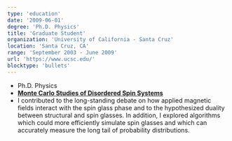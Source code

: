 ```yaml
---
type: 'education'
date: '2009-06-01'
degree: 'Ph.D. Physics'
title: 'Graduate Student'
organization: 'University of California - Santa Cruz'
location: 'Santa Cruz, CA'
range: 'September 2003 - June 2009'
url: 'https://www.ucsc.edu/'
blocktype: 'bullets'
---
```


- Ph.D. Physics
- <a href="/dissertation.pdf" target="_blank" rel="noreferrer"><b>Monte Carlo Studies of Disordered Spin Systems</b></a>
- I contributed to the long-standing debate on how applied magnetic fields interact with the spin glass phase and to the hypothesized duality between structural and spin glasses. In addition, I explored algorithms which could more efficiently simulate spin glasses and which can accurately measure the long tail of probability distributions.
